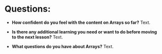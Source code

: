# Questions: 

- **How confident do you feel with the content on Arrays so far?**
Text. 

- **Is there any additional learning you need or want to do before moving to the next lesson?**
Text. 

- **What questions do you have about Arrays?**
Text. 